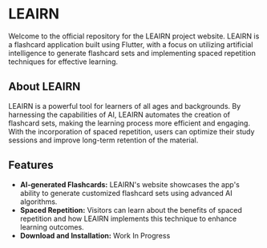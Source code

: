 # LEAIRN 
Welcome to the official repository for the LEAIRN project website. LEAIRN is a flashcard application built using Flutter, with a focus on utilizing artificial intelligence to generate flashcard sets and implementing spaced repetition techniques for effective learning.

## About LEAIRN
LEAIRN is a powerful tool for learners of all ages and backgrounds. By harnessing the capabilities of AI, LEAIRN automates the creation of flashcard sets, making the learning process more efficient and engaging. With the incorporation of spaced repetition, users can optimize their study sessions and improve long-term retention of the material.

## Features
- **AI-generated Flashcards:** LEAIRN's website showcases the app's ability to generate customized flashcard sets using advanced AI algorithms.
- **Spaced Repetition:** Visitors can learn about the benefits of spaced repetition and how LEAIRN implements this technique to enhance learning outcomes.
- **Download and Installation:** Work In Progress